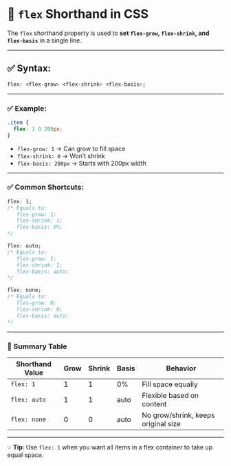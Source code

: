 # 🔸 `flex` Shorthand in CSS

The `flex` shorthand property is used to **set `flex-grow`, `flex-shrink`, and `flex-basis`** in a single line.

---

## ✅ Syntax:

```css
flex: <flex-grow> <flex-shrink> <flex-basis>;
```

---

### ✅ Example:

```css
.item {
  flex: 1 0 200px;
}
```

- `flex-grow: 1` → Can grow to fill space
- `flex-shrink: 0` → Won’t shrink
- `flex-basis: 200px` → Starts with 200px width

---

### ✅ Common Shortcuts:

```css
flex: 1;
/* Equals to:
   flex-grow: 1;
   flex-shrink: 1;
   flex-basis: 0%;
*/
```

```css
flex: auto;
/* Equals to:
   flex-grow: 1;
   flex-shrink: 1;
   flex-basis: auto;
*/
```

```css
flex: none;
/* Equals to:
   flex-grow: 0;
   flex-shrink: 0;
   flex-basis: auto;
*/
```

---

### 📌 Summary Table

| Shorthand Value | Grow | Shrink | Basis  | Behavior                             |
|-----------------|------|--------|--------|--------------------------------------|
| `flex: 1`        | 1    | 1      | 0%     | Fill space equally                   |
| `flex: auto`     | 1    | 1      | auto   | Flexible based on content            |
| `flex: none`     | 0    | 0      | auto   | No grow/shrink, keeps original size  |

---

💡 **Tip**: Use `flex: 1` when you want all items in a flex container to take up equal space.